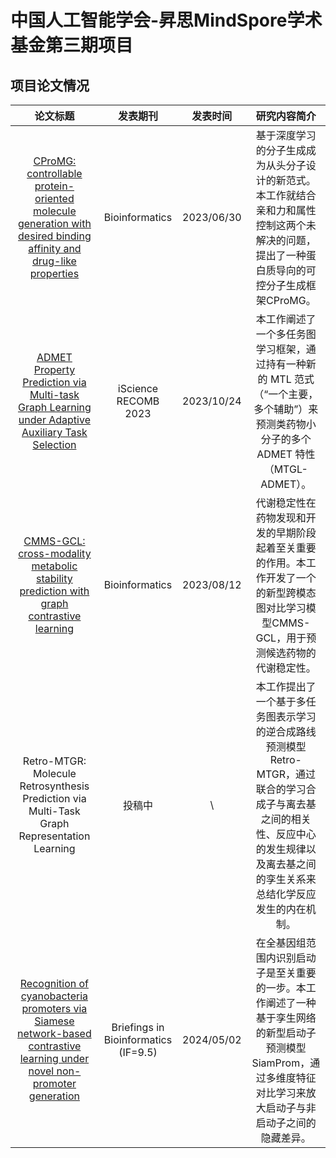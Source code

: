 # 中国人工智能学会-昇思MindSpore学术基金第三期项目

## 项目论文情况

| **论文标题** 	| **发表期刊** 	| **发表时间** 	| **研究内容简介** 	|
|:---:	|:---:	|:---:	|:---:	|
| [CProMG: controllable protein-oriented molecule generation with desired binding affinity and drug-like properties](https://doi.org/10.1093/bioinformatics/btad222) 	| Bioinformatics 	| 2023/06/30 	| 基于深度学习的分子生成成为从头分子设计的新范式。本工作就结合亲和力和属性控制这两个未解决的问题，提出了一种蛋白质导向的可控分子生成框架CProMG。 	|
| [ADMET Property Prediction via Multi-task Graph Learning under Adaptive Auxiliary Task Selection](https://doi.org/10.1016/j.isci.2023.108285) 	| iScience RECOMB 2023 	| 2023/10/24 	| 本工作阐述了一个多任务图学习框架，通过持有一种新的 MTL 范式（“一个主要，多个辅助”）来预测类药物小分子的多个 ADMET 特性（MTGL-ADMET）。 	|
| [CMMS-GCL: cross-modality metabolic stability prediction with graph contrastive learning](https://doi.org/10.1093/bioinformatics/btad503) 	| Bioinformatics 	| 2023/08/12 	| 代谢稳定性在药物发现和开发的早期阶段起着至关重要的作用。本工作开发了一个的新型跨模态图对比学习模型CMMS-GCL，用于预测候选药物的代谢稳定性。 	|
| Retro-MTGR: Molecule Retrosynthesis Prediction via Multi-Task Graph Representation Learning 	| 投稿中 	|   \	| 本工作提出了一个基于多任务图表示学习的逆合成路线预测模型Retro-MTGR，通过联合的学习合成子与离去基之间的相关性、反应中心的发生规律以及离去基之间的孪生关系来总结化学反应发生的内在机制。 	|
| [Recognition of cyanobacteria promoters via Siamese network-based contrastive learning under novel non-promoter generation](https://doi.org/10.1093/bib/bbae193) 	| Briefings in Bioinformatics  (IF=9.5) 	| 2024/05/02 	| 在全基因组范围内识别启动子是至关重要的一步。本工作阐述了一种基于孪生网络的新型启动子预测模型SiamProm，通过多维度特征对比学习来放大启动子与非启动子之间的隐藏差异。 	|

